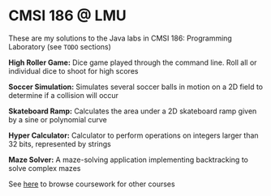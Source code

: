 # CMSI 186 @ LMU
These are my solutions to the Java labs in CMSI 186: Programming Laboratory (see `TODO` sections)

**High Roller Game:** Dice game played through the command line. Roll all or individual dice to shoot for high scores

**Soccer Simulation:** Simulates several soccer balls in motion on a 2D field to determine if a collision will occur

**Skateboard Ramp:** Calculates the area under a 2D skateboard ramp given by a sine or polynomial curve

**Hyper Calculator:** Calculator to perform operations on integers larger than 32 bits, represented by strings

**Maze Solver:** A maze-solving application implementing backtracking to solve complex mazes

See [here](https://github.com/asrouji/LMU) to browse coursework for other courses
